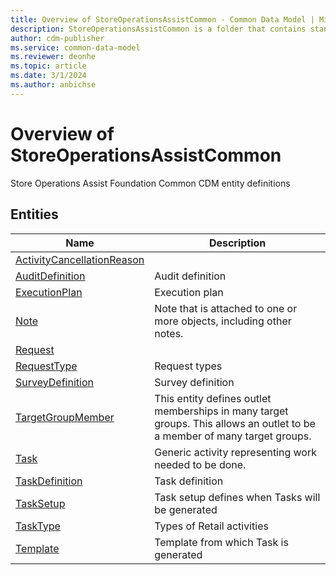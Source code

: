```yaml
---
title: Overview of StoreOperationsAssistCommon - Common Data Model | Microsoft Docs
description: StoreOperationsAssistCommon is a folder that contains standard entities related to the Common Data Model.
author: cdm-publisher
ms.service: common-data-model
ms.reviewer: deonhe
ms.topic: article
ms.date: 3/1/2024
ms.author: anbichse
---
```


# Overview of StoreOperationsAssistCommon

Store Operations Assist Foundation Common CDM entity definitions  

## Entities

|Name|Description|
|---|---|
|[ActivityCancellationReason](ActivityCancellationReason.md)||
|[AuditDefinition](AuditDefinition.md)|Audit definition|
|[ExecutionPlan](ExecutionPlan.md)|Execution plan|
|[Note](Note.md)|Note that is attached to one or more objects, including other notes.|
|[Request](Request.md)||
|[RequestType](RequestType.md)|Request types|
|[SurveyDefinition](SurveyDefinition.md)|Survey definition|
|[TargetGroupMember](TargetGroupMember.md)|This entity defines outlet memberships in many target groups. This allows an outlet to be a member of many target groups.|
|[Task](Task.md)|Generic activity representing work needed to be done.|
|[TaskDefinition](TaskDefinition.md)|Task definition|
|[TaskSetup](TaskSetup.md)|Task setup defines when Tasks will be generated|
|[TaskType](TaskType.md)|Types of Retail activities|
|[Template](Template.md)|Template from which Task is generated|

